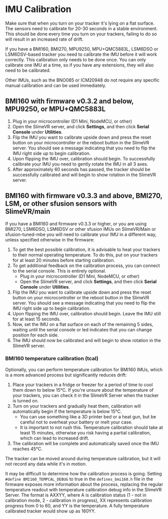 # IMU Calibration

 Make sure that when you turn on your tracker it's lying on a flat surface. The sensors need to calibrate for 20-30 seconds in a stable environment. This should be done every time you turn on your trackers, failing to do so will result in an increased rate of drift.

If you have a BMI160, BMI270, MPU9250, MPU+QMC5883L, LSM6DSO or LSM6DSV-based tracker you need to calibrate the IMU before it will work correctly. This calibration only needs to be done once. You can only calibrate one IMU at a time, so if you have any extensions, they will also need to be calibrated.

Other IMUs, such as the BNO085 or ICM20948 do not require any specific manual calibration and can be used immediately.

## BMI160 with firmware v0.3.2 and below, MPU9250, or MPU+QMC5883L

1. Plug in your microcontroller (D1 Mini, NodeMCU, or other)
1. Open the SlimeVR server, and click **Settings**, and then click **Serial Console** under **Utilities**.
1. Flip the IMU you want to calibrate upside down and press the reset button on your microcontroller or the reboot button in the SlimeVR server. You should see a message indicating that you need to flip the IMU right side up to begin calibration.
1. Upon flipping the IMU over, calibration should begin. To successfully calibrate your IMU you need to gently rotate the IMU in all 3 axes.
1. After approximately 60 seconds has passed, the tracker should be successfully calibrated and will begin to show rotation in the SlimeVR server.

## BMI160 with firmware v0.3.3 and above, BMI270, LSM, or other sfusion sensors with SlimeVR/main

If you have a BMI160 and firmware v0.3.3 or higher, or you are using BMI270, LSM6DSO, LSM6DSV or other sfusion IMUs on SlimeVR/Main or sfusion-tuned-mbe you will need to calibrate your IMU in a different way, unless specified otherwise in the firmware:
1. To get the best possible calibration, it is advisable to heat your trackers to their normal operating temperature. To do this, put on your trackers for at least 20 minutes before starting calibration.
1. To get additional feedback on the calibration process, you can connect to the serial console. This is entirely optional.
   * Plug in your microcontroller (D1 Mini, NodeMCU, or other)
   * Open the SlimeVR server, and click **Settings**, and then click **Serial Console** under **Utilities**.
1. Flip the IMU you want to calibrate upside down and press the reset button on your microcontroller or the reboot button in the SlimeVR server. You should see a message indicating that you need to flip the IMU right side up to begin calibration.
1. Upon flipping the IMU over, calibration should begin. Leave the IMU still for at least 15 seconds.
1. Now, set the IMU on a flat surface on each of the remaining 5 sides, waiting until the serial console or led indicates that you can change position for each side.
1. The IMU should now be calibrated and will begin to show rotation in the SlimeVR server.

### BMI160 temperature calibration (tcal)

Optionally, you can perform temperature calibration for BMI160 IMUs, which is a more advanced process but significantly reduces drift:

1. Place your trackers in a fridge or freezer for a period of time to cool them down to below 15°C. If you're unsure about the temperature of your trackers, you can check it in the SlimeVR Server when the tracker is turned on.
1. Turn on your trackers and gradually heat them, calibration will automatically begin if the temperature is below 15°C.
   - You can use something like a 3D printer bed or a heat gun, but be careful not to overheat your battery or melt your case.
   - It is important to not rush this. Temperature calibration should take at least 15 minutes, otherwise you risk having a partial calibration, which can lead to increased drift.
1. The calibration will be complete and automatically saved once the IMU reaches 45°C.

The tracker can be moved around during temperature calibration, but it will not record any data while it's in motion.

It may be difficult to determine how the calibration process is going. Setting `#define BMI160_TEMPCAL_DEBUG` to true in the `defines_bmi160.h` file in the firmware exposes more information about the process, replacing the regular temperature readout with temperature calibration debug info in the SlimeVR Server.
The format is AXXYY, where A is calibration status (1 - not in calibration mode, 2 - calibration in progress), XX represents calibration progress from 0 to 60, and YY is the temperature. A fully temperature calibrated tracker would show up as 160YY.
